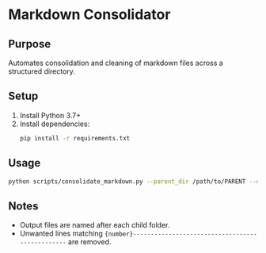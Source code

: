 # Markdown Consolidator

## Purpose

Automates consolidation and cleaning of markdown files across a structured directory.

## Setup

1. Install Python 3.7+
2. Install dependencies:
   ```sh
   pip install -r requirements.txt
   ```

## Usage

```sh
python scripts/consolidate_markdown.py --parent_dir /path/to/PARENT --output_dir /path/to/output
```

## Notes

- Output files are named after each child folder.
- Unwanted lines matching `{number}------------------------------------------------` are removed.
